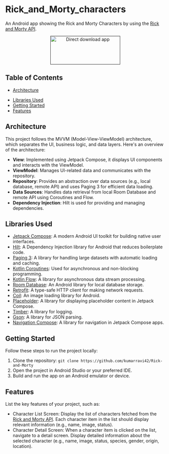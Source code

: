 # Rick_and_Morty_characters
An Android app showing the Rick and Morty Characters by using the [Rick and Morty API](https://rickandmortyapi.com/).

<p align="center">
  <a target="_blank" href="">
    <img width="220" height="90" src="https://drive.google.com/file/d/1QIChUcnq6wVVQbD26x1QGSufLfve8tMe/view?usp=drivesdk" alt="Direct download app"/>
  </a>
</p>

## Table of Contents

- [Architecture](#architecture)
<!--- [Code Structure](#code-structure) -->
- [Libraries Used](#libraries-used)
- [Getting Started](#getting-started)
- [Features](#features)

## Architecture

This project follows the MVVM (Model-View-ViewModel) architecture, which separates the UI, business logic, and data layers. Here's an overview of the architecture:

- **View**: Implemented using Jetpack Compose, it displays UI components and interacts with the ViewModel.
- **ViewModel**: Manages UI-related data and communicates with the repository.
- **Repository**: Provides an abstraction over data sources (e.g., local database, remote API) and uses Paging 3 for efficient data loading.
- **Data Sources**: Handles data retrieval from local Room Database and remote API using Coroutines and Flow.
- **Dependency Injection**: Hilt is used for providing and managing dependencies.

<!--
## Code Structure

The codebase is organized as follows:
-->

## Libraries Used

- [Jetpack Compose](https://developer.android.com/jetpack/compose): A modern Android UI toolkit for building native user interfaces.
- [Hilt](https://developer.android.com/training/dependency-injection/hilt-android): A Dependency Injection library for Android that reduces boilerplate code.
- [Paging 3](https://developer.android.com/topic/libraries/architecture/paging/v3-overview): A library for handling large datasets with automatic loading and caching.
- [Kotlin Coroutines](https://developer.android.com/kotlin/coroutines): Used for asynchronous and non-blocking programming.
- [Kotlin Flow](https://kotlinlang.org/docs/flow.html): A library for asynchronous data stream processing.
- [Room Database](https://developer.android.com/jetpack/androidx/releases/room): An Android library for local database storage.
- [Retrofit](https://square.github.io/retrofit/): A type-safe HTTP client for making network requests.
- [Coil](https://coil-kt.github.io/coil/): An image loading library for Android.
- [Placeholder](https://github.com/zacharee/Placeholder): A library for displaying placeholder content in Jetpack Compose.
- [Timber](https://github.com/JakeWharton/timber): A library for logging.
- [Gson](https://github.com/google/gson): A library for JSON parsing.
- [Navigation Compose](https://developer.android.com/jetpack/compose/navigation): A library for navigation in Jetpack Compose apps.

## Getting Started

Follow these steps to run the project locally:

1. Clone the repository: `git clone https://github.com/kumarravi42/Rick-and-Morty`
2. Open the project in Android Studio or your preferred IDE.
3. Build and run the app on an Android emulator or device.

## Features

List the key features of your project, such as:

- Character List Screen: Display the list of characters fetched from the [Rick and Morty API](https://rickandmortyapi.com/). Each character item in the list should display relevant information (e.g., name, image,
  status).
- Character Detail Screen: When a character item is clicked on the list, navigate to a detail screen. Display detailed information about the selected character (e.g., name, image, status,
  species, gender, origin, location).
